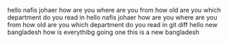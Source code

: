 hello nafis johaer
how are you
where are you from
 how old are you 
 which department do you read in
 hello nafis johaer
how are you
where are you from
 how old are you 
 which department do you read in
git diff
hello new bangladesh how is everythibg going one
this is a new bangladesh